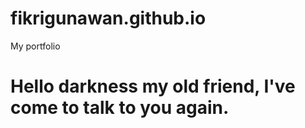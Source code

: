 # fikrigunawan.github.io
My portfolio

# Hello darkness my old friend, I've come to talk to you again.
